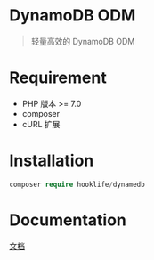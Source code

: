 # DynamoDB ODM

> 轻量高效的 DynamoDB ODM

# Requirement

* PHP 版本 >= 7.0
* composer
* cURL 扩展

# Installation
```php
composer require hooklife/dynamedb
```

# Documentation
[文档](https://hooklife.github.io/DynamoDBODM/)